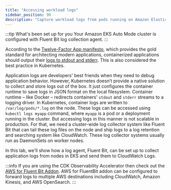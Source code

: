 ```yaml
---
title: "Accessing workload logs"
sidebar_position: 90
description: "Capture workload logs from pods running on Amazon Elastic Kubernetes Service."
---
```


:::tip What's been set up for you
Your Amazon EKS Auto Mode cluster is configured with Fluent Bit log collection agent.
:::

According to the [Twelve-Factor App manifesto](https://12factor.net/), which provides the gold standard for architecting modern applications, containerized applications should output their [logs to stdout and stderr](https://12factor.net/logs). This is also considered the best practice in Kubernetes.

Application logs are developers' best friends when they need to debug application behavior. However, Kubernetes doesn’t provide a native solution to collect and store logs out of the box. It just configures the container runtime to save logs in JSON format on the local filesystem. Container runtime – like Docker – redirects containers' `stdout` and `stderr` streams to a logging driver. In Kubernetes, container logs are written to `/var/log/pods/*.log` on the node. These logs can be accessed using `kubectl logs myapp` command, where `myapp` is a pod or a deployment running in the cluster. But accessing logs in this manner is not scalable in production. For that, we need a cluster-wide log collector system like Fluent Bit that can tail these log files on the node and ship logs to a log retention and searching system like CloudWatch. These log collector systems usually run as DaemonSets on worker nodes.

In this lab, we'll show how a log agent, Fluent Bit, can be set up to collect application logs from nodes in EKS and send them to CloudWatch Logs.

:::info
If you are using the CDK Observability Accelerator then check out the [AWS for Fluent Bit Addon](https://aws-quickstart.github.io/cdk-eks-blueprints/addons/aws-for-fluent-bit/). AWS for FluentBit addon can be configured to forward logs to multiple AWS destinations including CloudWatch, Amazon Kinesis, and AWS OpenSearch.
:::
